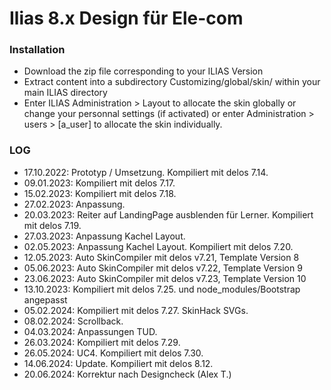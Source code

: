 # **Ilias 8.x Design für Ele-com** 

### **Installation**

* Download the zip file corresponding to your ILIAS Version
* Extract content into a subdirectory Customizing/global/skin/ within your main ILIAS directory
* Enter ILIAS Administration > Layout to allocate the skin globally or change your personnal settings (if activated) or enter Administration > users > [a_user] to allocate the skin individually.

### **LOG**
* 17.10.2022: Prototyp / Umsetzung. Kompiliert mit delos 7.14.
* 09.01.2023: Kompiliert mit delos 7.17.
* 15.02.2023: Kompiliert mit delos 7.18.
* 27.02.2023: Anpassung.
* 20.03.2023: Reiter auf LandingPage ausblenden für Lerner. Kompiliert mit delos 7.19.
* 27.03.2023: Anpassung Kachel Layout.
* 02.05.2023: Anpassung Kachel Layout. Kompiliert mit delos 7.20.
* 12.05.2023: Auto SkinCompiler mit delos v7.21, Template Version 8
* 05.06.2023: Auto SkinCompiler mit delos v7.22, Template Version 9
* 23.06.2023: Auto SkinCompiler mit delos v7.23, Template Version 10
* 13.10.2023: Kompiliert mit delos 7.25. und node_modules/Bootstrap angepasst
* 05.02.2024: Kompiliert mit delos 7.27. SkinHack SVGs.
* 08.02.2024: Scrollback.
* 04.03.2024: Anpassungen TUD.
* 26.03.2024: Kompiliert mit delos 7.29.
* 26.05.2024: UC4. Kompiliert mit delos 7.30.
* 14.06.2024: Update. Kompiliert mit delos 8.12.
* 20.06.2024: Korrektur nach Designcheck (Alex T.)
